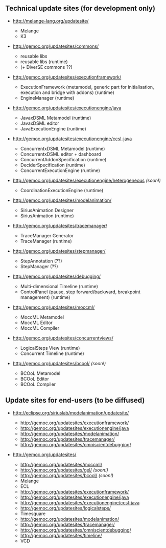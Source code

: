 ## Technical update sites (for development only)

* http://melange-lang.org/updatesite/
  * Melange
  * K3
  
* http://gemoc.org/updatesites/commons/
  * reusable libs 
  * reusable libs (runtime)
  * (+ DiverSE commons ??)
  
* http://gemoc.org/updatesites/executionframework/
  * ExecutionFramework (metamodel, generic part for initialisation, execution and bridge with addons) (runtime)
  * EngineManager (runtime)

* http://gemoc.org/updatesites/executionengine/java
  * JavaxDSML Metamodel (runtime)
  * JavaxDSML editor
  * JavaExecutionEngine (runtime)

* http://gemoc.org/updatesites/executionengine/ccsl-java
  * ConcurrentxDSML Metamodel (runtime)
  * ConcurrentxDSML editor + dashboard 
  * ConcurrentAddonSpecification (runtime)
  * DeciderSpecification (runtime)
  * ConcurrentExecutionEngine (runtime)

* http://gemoc.org/updatesites/executionengine/heterogeneous *(soon!)*
  * CoordinationExecutionEngine (runtime)

* http://gemoc.org/updatesites/modelanimation/
  * SiriusAnimation Designer
  * SiriusAnimation (runtime)

* http://gemoc.org/updatesites/tracemanager/
  * TraceManager Generator
  * TraceManager (runtime)
  
* http://gemoc.org/updatesites/stepmanager/
  * StepAnnotation (??)
  * StepManager (??)

* http://gemoc.org/updatesites/debugging/
  * Multi-dimensional Timeline (runtime)
  * ControlPanel (pause, step forward/backward, breakpoint management) (runtime)

* http://gemoc.org/updatesites/moccml/
  * MoccML Metamodel
  * MoccML Editor
  * MoccML Compiler

* http://gemoc.org/updatesites/concurrentviews/
  * LogicalSteps View (runtime)
  * Concurrent Timeline (runtime)

* http://gemoc.org/updatesites/bcool/ *(soon!)* 
  * BCOoL Metamodel
  * BCOoL Editor
  * BCOoL Compiler

## Update sites for end-users (to be diffused)

* http://eclipse.org/siriuslab/modelanimation/updatesite/  
	* http://gemoc.org/updatesites/executionframework/
	* http://gemoc.org/updatesites/executionengine/java
	* http://gemoc.org/updatesites/modelanimation/
	* http://gemoc.org/updatesites/tracemanager/
	* http://gemoc.org/updatesites/omniscientdebugging/

* http://gemoc.org/updatesites/
	* http://gemoc.org/updatesites/moccml/
	* http://gemoc.org/updatesites/gel/ *(soon!)*
	* http://gemoc.org/updatesites/bcool/ *(soon!)*
	* Melange
	* ECL 
	* http://gemoc.org/updatesites/executionframework/
	* http://gemoc.org/updatesites/executionengine/java
	* http://gemoc.org/updatesites/executionengine/ccsl-java
	* http://gemoc.org/updatesites/logicalsteps/
	* Timesquare
	* http://gemoc.org/updatesites/modelanimation/
	* http://gemoc.org/updatesites/tracemanager/
	* http://gemoc.org/updatesites/omniscientdebugging/
	* http://gemoc.org/updatesites/timeline/
	* VCD
	
